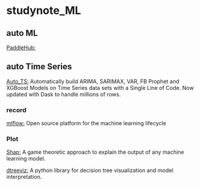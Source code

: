 # studynote_ML []()

## auto ML
[PaddleHub:](https://github.com/PaddlePaddle/PaddleHub)

## auto Time Series
[Auto_TS:](https://github.com/AutoViML/Auto_TS) Automatically build ARIMA, SARIMAX, VAR, FB Prophet and XGBoost Models on Time Series data sets with a Single Line of Code. Now updated with Dask to handle millions of rows.

### record
[mlflow:](https://github.com/mlflow/mlflow) Open source platform for the machine learning lifecycle

### Plot
[Shap:](https://github.com/slundberg/shap) A game theoretic approach to explain the output of any machine learning model.

[dtreeviz:](https://github.com/parrt/dtreeviz) A python library for decision tree visualization and model interpretation.